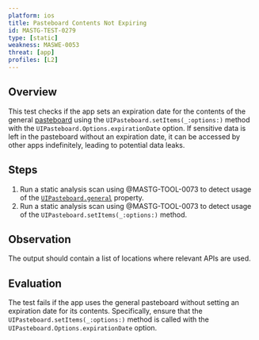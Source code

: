 ```yaml
---
platform: ios
title: Pasteboard Contents Not Expiring
id: MASTG-TEST-0279
type: [static]
weakness: MASWE-0053
threat: [app]
profiles: [L2]
---
```


## Overview

This test checks if the app sets an expiration date for the contents of the general [pasteboard](../../../Document/0x06h-Testing-Platform-Interaction.md/#pasteboard) using the `UIPasteboard.setItems(_:options:)` method with the `UIPasteboard.Options.expirationDate` option. If sensitive data is left in the pasteboard without an expiration date, it can be accessed by other apps indefinitely, leading to potential data leaks.

## Steps

1. Run a static analysis scan using @MASTG-TOOL-0073 to detect usage of the [`UIPasteboard.general`](https://developer.apple.com/documentation/uikit/uipasteboard/1622106-generalpasteboard "UIPasteboard generalPasteboard") property.
2. Run a static analysis scan using @MASTG-TOOL-0073 to detect usage of the `UIPasteboard.setItems(_:options:)` method.

## Observation

The output should contain a list of locations where relevant APIs are used.

## Evaluation

The test fails if the app uses the general pasteboard without setting an expiration date for its contents. Specifically, ensure that the `UIPasteboard.setItems(_:options:)` method is called with the `UIPasteboard.Options.expirationDate` option.
